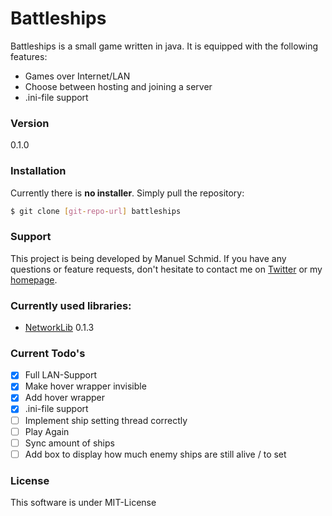 # Battleships

Battleships is a small game written in java.
It is equipped with the following features:

  - Games over Internet/LAN
  - Choose between hosting and joining a server
  - .ini-file support

### Version

0.1.0

### Installation
Currently there is **no installer**. Simply pull the repository:

```sh
$ git clone [git-repo-url] battleships
```

### Support
This project is being developed by Manuel Schmid.
If you have any questions or feature requests, don't hesitate to contact me on [Twitter] or my [homepage].

### Currently used libraries:
- [NetworkLib] 0.1.3

### Current Todo's

 - [x] Full LAN-Support
 - [x] Make hover wrapper invisible
 - [x] Add hover wrapper
 - [x] .ini-file support
 - [ ] Implement ship setting thread correctly
 - [ ] Play Again
 - [ ] Sync amount of ships
 - [ ] Add box to display how much enemy ships are still alive / to set
### License

This software is under MIT-License

[mash1t.de]:http://mash1t.de/
[homepage]:http://mash1t.de/
[Twitter]:https://twitter.com/mash1t
[NetworkLib]:https://github.com/mash1t/java.lib.network/tree/0.1.3
